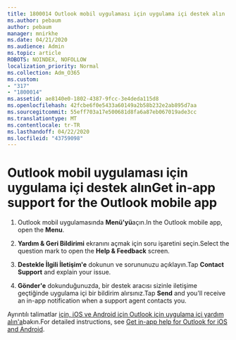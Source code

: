 ```yaml
---
title: 1800014 Outlook mobil uygulaması için uygulama içi destek alın
ms.author: pebaum
author: pebaum
manager: mnirkhe
ms.date: 04/21/2020
ms.audience: Admin
ms.topic: article
ROBOTS: NOINDEX, NOFOLLOW
localization_priority: Normal
ms.collection: Adm_O365
ms.custom:
- "317"
- "1800014"
ms.assetid: ae8140e0-1802-4387-9fcc-3e4deda115d8
ms.openlocfilehash: 42fcbe6f0e5433a60149a2b58b232e2ab895d7aa
ms.sourcegitcommit: 55eff703a17e500681d8fa6a87eb067019ade3cc
ms.translationtype: MT
ms.contentlocale: tr-TR
ms.lasthandoff: 04/22/2020
ms.locfileid: "43759098"
---
```

# <a name="get-in-app-support-for-the-outlook-mobile-app"></a><span data-ttu-id="b7316-102">Outlook mobil uygulaması için uygulama içi destek alın</span><span class="sxs-lookup"><span data-stu-id="b7316-102">Get in-app support for the Outlook mobile app</span></span>

1. <span data-ttu-id="b7316-103">Outlook mobil uygulamasında **Menü'yü**açın.</span><span class="sxs-lookup"><span data-stu-id="b7316-103">In the Outlook mobile app, open the **Menu**.</span></span>

2. <span data-ttu-id="b7316-104">**Yardım &amp; Geri Bildirimi** ekranını açmak için soru işaretini seçin.</span><span class="sxs-lookup"><span data-stu-id="b7316-104">Select the question mark to open the **Help &amp; Feedback** screen.</span></span>

3. <span data-ttu-id="b7316-105">**Destekle İlgili İletişim'e** dokunun ve sorununuzu açıklayın.</span><span class="sxs-lookup"><span data-stu-id="b7316-105">Tap **Contact Support** and explain your issue.</span></span>

4. <span data-ttu-id="b7316-106">**Gönder'e** dokunduğunuzda, bir destek aracısı sizinle iletişime geçtiğinde uygulama içi bir bildirim alırsınız.</span><span class="sxs-lookup"><span data-stu-id="b7316-106">Tap **Send** and you'll receive an in-app notification when a support agent contacts you.</span></span>

<span data-ttu-id="b7316-107">Ayrıntılı talimatlar [için, iOS ve Android için Outlook için uygulama içi yardım alın'a](https://support.office.com/article/218a22d1-9fa5-4889-b689-de1c63493243.aspx#ID0EAABAAA=Contact_Support)bakın.</span><span class="sxs-lookup"><span data-stu-id="b7316-107">For detailed instructions, see [Get in-app help for Outlook for iOS and Android](https://support.office.com/article/218a22d1-9fa5-4889-b689-de1c63493243.aspx#ID0EAABAAA=Contact_Support).</span></span>
